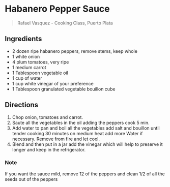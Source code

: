 # Habanero Pepper Sauce

> Rafael Vasquez - Cooking Class, Puerto Plata

## Ingredients

- 2 dozen ripe habanero peppers, remove stems, keep whole
- 1 white onion
- 4 plum tomatoes, very ripe
- 1 medium carrot
- 1 Tablespoon vegetable oil
- 1 cup of water
- 1 cup white vinegar of your preference
- 1 Tablespoon granulated vegetable bouillon cube

## Directions

1. Chop onion, tomatoes and carrot.
2. Saute all the vegetables in the oil adding the peppers cook 5 min.
3. Add water to pan and boil all the vegetables add salt and bouillon
   until tender cooking 30 minutes on medium heat add more
   Water if necessary. Remove from fire and let cool.
4. Blend and then put in a jar add the vinegar which will help to
   preserve it longer and keep in the refrigerator.

### Note

If you want the sauce mild, remove 12 of the peppers and clean 1/2 of
all the seeds out of the peppers
